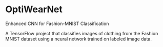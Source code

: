 # OptiWearNet
Enhanced CNN for Fashion-MNIST Classification

A TensorFlow project that classifies images of clothing from the Fashion MNIST dataset using a neural network trained on labeled image data.
